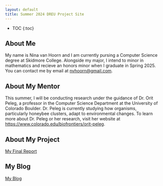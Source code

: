 ```yaml
---
layout: default
title: Summer 2024 DREU Project Site
---
```


* TOC
{:toc}

## About Me

My name is Nina van Hoorn and I am currently pursing a Computer Science degree at Skidmore College. Alongside my major, I intend to minor in mathematics and recieve an honors minor when I graduate in Spring 2025.
You can contact me by email at nvhoorn@gmail.com.

## About My Mentor

This summer, I will be conducting research under the guidance of Dr. Orit Peleg, a professor in the Computer Science Department at the University of Colorado Boulder. Dr. Peleg is currently studying how organisms, particularly honeybee clusters, adapt to environmental changes. To learn more about Dr. Peleg or her research, visit her website at https://www.colorado.edu/biofrontiers/orit-peleg.

## About My Project


[My Final Report](files/finalreport.pdf)

## My Blog

[My Blog](blog.html)
